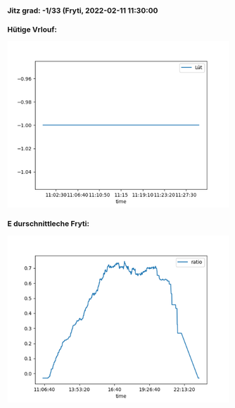 ### Jitz grad: -1/33 (Fryti, 2022-02-11 11:30:00

### Hütige Vrlouf:
![Graph](Today.png)

### E durschnittleche Fryti:
![Graph](Fryti.png)